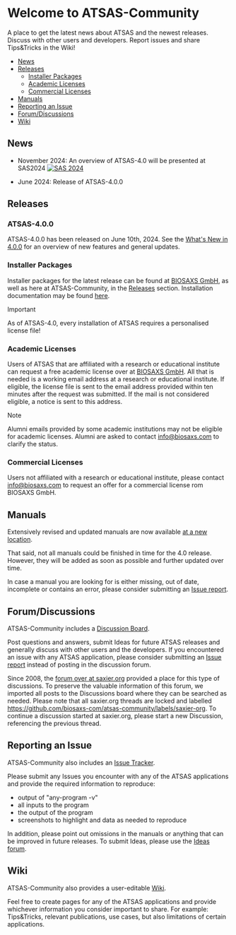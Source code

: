# Welcome to ATSAS-Community
A place to get the latest news about ATSAS and the newest releases.
Discuss with other users and developers. Report issues and share Tips&Tricks in the Wiki!

 - [News](#news)
 - [Releases](#releases)
   - [Installer Packages](#installer-packages)
   - [Academic Licenses](#academic-licenses)
   - [Commercial Licenses](#commercial-licenses)
 - [Manuals](#manuals)
 - [Reporting an Issue](#reporting-an-issue)
 - [Forum/Discussions](#forumdiscussions)
 - [Wiki](#wiki)

## News
 - November 2024: An overview of ATSAS-4.0 will be presented at SAS2024
[![SAS 2024](https://www.sas2024.tw/site/userdata/1535.png)](https://www.sas2024.tw)

 - June 2024: Release of ATSAS-4.0.0


## Releases
### ATSAS-4.0.0
ATSAS-4.0.0 has been released on June 10th, 2024. See the
[What's New in 4.0.0](https://biosaxs-com.github.io/atsas/4.0.0/) for an overview of new features and
general updates.

### Installer Packages
Installer packages for the latest release can be found at [BIOSAXS GmbH](https://www.biosaxs.com/download),
as well as here at ATSAS-Community, in the [Releases](https://github.com/biosaxs-com/atsas-community/releases)
section. Installation documentation may be found [here](https://biosaxs-com.github.io/atsas/4.0.0/install/).

> [!IMPORTANT]
> As of ATSAS-4.0, every installation of ATSAS requires a personalised license file!

### Academic Licenses
Users of ATSAS that are affiliated with a research or educational institute can request a free academic
license over at [BIOSAXS GmbH](https://www.biosaxs.com/download). All that is needed is a working
email address at a research or educational institute. If eligible, the license file is sent to the
email address provided within ten minutes after the request was submitted. If the mail is not considered
eligible, a notice is sent to this address.

> [!NOTE]
> Alumni emails provided by some academic institutions may not be eligible for academic licenses.
> Alumni are asked to contact info@biosaxs.com to clarify the status.

### Commercial Licenses
Users not affiliated with a research or educational institute, please contact <info@biosaxs.com>
to request an offer for a commercial license rom BIOSAXS GmbH.


## Manuals
Extensively revised and updated manuals are now available [at a new location](https://biosaxs-com.github.io/atsas/4.0.0/manuals/).

That said, not all manuals could be finished in time for the 4.0 release. However, they will be
added as soon as possible and further updated over time.

In case a manual you are looking for is either missing, out of date, incomplete or contains an error,
please consider submitting an [Issue report](#reporting-an-issue).


## Forum/Discussions
ATSAS-Community includes a [Discussion Board](https://github.com/biosaxs-com/atsas-community/discussions).

Post questions and answers, submit Ideas for future ATSAS releases and generally discuss with
other users and the developers. If you encountered an issue with any ATSAS application, please
consider submitting an [Issue report](#reporting-an-issue) instead of posting in the discussion forum.

Since 2008, the [forum over at saxier.org](https://saxier.org/forum) provided a place for this type
of discussions. To preserve the valuable information of this forum, we imported all posts to the
Discussions board where they can be searched as needed. Please note that all saxier.org threads
are locked and labelled https://github.com/biosaxs-com/atsas-community/labels/saxier-org. To continue
a discussion started at saxier.org, please start a new Discussion, referencing the previous thread.


## Reporting an Issue
ATSAS-Community also includes an [Issue Tracker](https://github.com/biosaxs-com/atsas-community/issues).

Please submit any Issues you encounter with any of the ATSAS applications and provide the required information
to reproduce:
 - output of "any-program -v"
 - all inputs to the program
 - the output of the program
 - screenshots to highlight and data as needed to reproduce

In addition, please point out omissions in the manuals or anything that can be improved in future releases.
To submit Ideas, please use the [Ideas forum](https://github.com/biosaxs-com/atsas-community/discussions/categories/ideas).

## Wiki
ATSAS-Community also provides a user-editable [Wiki](https://github.com/biosaxs-com/atsas-community/wiki).

Feel free to create pages for any of the ATSAS applications and provide whichever information you
consider important to share. For example: Tips&Tricks, relevant publications, use cases, but also
limitations of certain applications.
